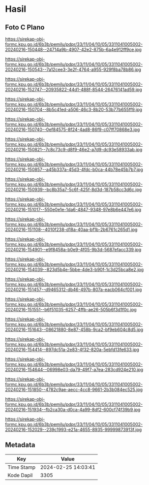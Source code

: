 # Hasil

## Foto C Plano

https://sirekap-obj-formc.kpu.go.id/6b3b/pemilu/pdpr/33/11/04/10/05/3311041005002-20240216-150448--24714a9b-4907-42e2-875b-6a4e912ff9ce.jpg

https://sirekap-obj-formc.kpu.go.id/6b3b/pemilu/pdpr/33/11/04/10/05/3311041005002-20240216-150543--7a12cee3-3e2f-4764-a955-929f8ba78b86.jpg

https://sirekap-obj-formc.kpu.go.id/6b3b/pemilu/pdpr/33/11/04/10/05/3311041005002-20240216-152747--20935822-44d1-488f-8544-26476141ad59.jpg

https://sirekap-obj-formc.kpu.go.id/6b3b/pemilu/pdpr/33/11/04/10/05/3311041005002-20240216-150704--8b5c41ed-a506-46c3-8b20-53b77b655ff9.jpg

https://sirekap-obj-formc.kpu.go.id/6b3b/pemilu/pdpr/33/11/04/10/05/3311041005002-20240216-150740--0ef84575-8f24-4ad8-86f9-c07ff70868e3.jpg

https://sirekap-obj-formc.kpu.go.id/6b3b/pemilu/pdpr/33/11/04/10/05/3311041005002-20240216-150821--7c8c73c9-d8f9-46e2-a7d9-dc93e58933ab.jpg

https://sirekap-obj-formc.kpu.go.id/6b3b/pemilu/pdpr/33/11/04/10/05/3311041005002-20240216-150857--a45b337a-45d3-4fdc-b0ca-44b78e45b7b7.jpg

https://sirekap-obj-formc.kpu.go.id/6b3b/pemilu/pdpr/33/11/04/10/05/3311041005002-20240216-150939--bc8b35a7-5c6f-425f-8d3d-187b58cc3d6c.jpg

https://sirekap-obj-formc.kpu.go.id/6b3b/pemilu/pdpr/33/11/04/10/05/3311041005002-20240216-151017--550e0e1e-1da6-4847-9348-97e8b6e447e6.jpg

https://sirekap-obj-formc.kpu.go.id/6b3b/pemilu/pdpr/33/11/04/10/05/3311041005002-20240216-151108--4010f238-d18a-40aa-bf1b-2b6761c265d1.jpg

https://sirekap-obj-formc.kpu.go.id/6b3b/pemilu/pdpr/33/11/04/10/05/3311041005002-20240216-154901--e9f8458a-b0e9-4f05-9b3d-5687efacc339.jpg

https://sirekap-obj-formc.kpu.go.id/6b3b/pemilu/pdpr/33/11/04/10/05/3311041005002-20240216-154039--823d5b4e-5bbe-4de3-b90f-1c3d25bca8e2.jpg

https://sirekap-obj-formc.kpu.go.id/6b3b/pemilu/pdpr/33/11/04/10/05/3311041005002-20240216-151457--d9465312-db46-497b-807a-eacb064cf001.jpg

https://sirekap-obj-formc.kpu.go.id/6b3b/pemilu/pdpr/33/11/04/10/05/3311041005002-20240216-151551--b6f51035-6257-4ffb-ae26-505b6f3d1f0c.jpg

https://sirekap-obj-formc.kpu.go.id/6b3b/pemilu/pdpr/33/11/04/10/05/3311041005002-20240216-151643--08621880-8e87-458b-9ca2-bf9eb604c8d5.jpg

https://sirekap-obj-formc.kpu.go.id/6b3b/pemilu/pdpr/33/11/04/10/05/3311041005002-20240216-154414--897dc51a-2e83-4f32-820a-5ebfd13fe633.jpg

https://sirekap-obj-formc.kpu.go.id/6b3b/pemilu/pdpr/33/11/04/10/05/3311041005002-20240216-154644--06998e03-da79-49f7-a7ea-283cd924e210.jpg

https://sirekap-obj-formc.kpu.go.id/6b3b/pemilu/pdpr/33/11/04/10/05/3311041005002-20240216-151850--4782c9ae-aecc-4cc8-9661-2b3b084ec525.jpg

https://sirekap-obj-formc.kpu.go.id/6b3b/pemilu/pdpr/33/11/04/10/05/3311041005002-20240216-151934--fb2ca30a-d0ca-4a99-8df2-600cf74f39b9.jpg

https://sirekap-obj-formc.kpu.go.id/6b3b/pemilu/pdpr/33/11/04/10/05/3311041005002-20240216-152029--239c1993-e21a-4655-8935-99999873913f.jpg


## Metadata

| Key        | Value               |
| ---------- | ------------------- |
| Time Stamp | 2024-02-25 14:03:41 |
| Kode Dapil | 3305                |



